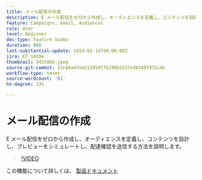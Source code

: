 ```yaml
---
title: メール配信の作成
description: E メール配信をゼロから作成し、オーディエンスを定義し、コンテンツを設計し、プレビューをシミュレートし、配達確認を送信する方法を説明します。
feature: Campaigns, Email, Audiences
role: User
level: Beginner
doc-type: Feature Video
duration: 808
last-substantial-update: 2024-02-14T00:00:00Z
jira: KT-14394
thumbnail: 3425866.jpeg
source-git-commit: 23c66a47ee511950f7b190b5337ed83497972cde
workflow-type: tm+mt
source-wordcount: '61'
ht-degree: 13%

---
```



# メール配信の作成

E メール配信をゼロから作成し、オーディエンスを定義し、コンテンツを設計し、プレビューをシミュレートし、配達確認を送信する方法を説明します。

>[!VIDEO](https://video.tv.adobe.com/v/3425866/?learn=on)

この機能について詳しくは、 [製品ドキュメント](https://experienceleague.adobe.com/docs/campaign-web/v8/msg/gs-deliveries.html?lang=en)